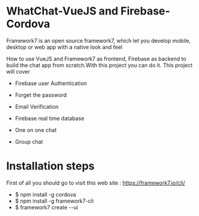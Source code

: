 # WhatChat-VueJS and Firebase-Cordova
 
Framework7 is an open source framework7, which let you develop mobile, desktop or web app with a native look and feel

How to use VueJS and Framework7 as frontend, Firebase as backend to build the chat app from scratch.With this project you can do it.
This project will cover 

* Firebase user Authentication

* Forget the password

* Email Verification

* Firebase real time database

* One on one chat

* Group chat

# Installation steps
 First of all you should go to visit this web site : https://framework7.io/cli/
 
 * $ npm install -g cordova
 * $ npm install -g framework7-cli
 * $ framework7 create --ui
